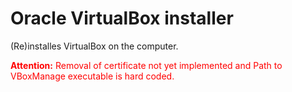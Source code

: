 # Oracle VirtualBox installer

(Re)installes VirtualBox on the computer.

<span style="color: red">**Attention:** Removal of certificate not yet implemented and Path to VBoxManage executable is hard coded.</span>